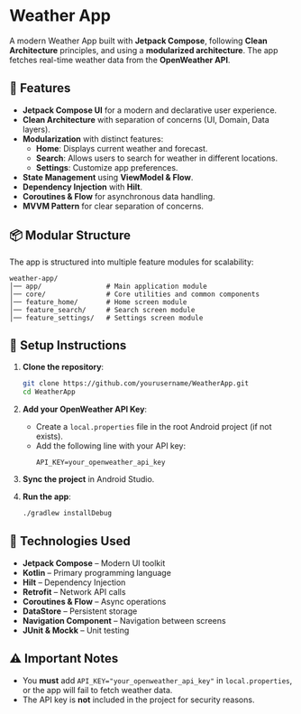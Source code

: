 # Weather App

A modern Weather App built with **Jetpack Compose**, following **Clean Architecture** principles, and using a **modularized architecture**. The app fetches real-time weather data from the **OpenWeather API**.

## 🌟 Features

- **Jetpack Compose UI** for a modern and declarative user experience.
- **Clean Architecture** with separation of concerns (UI, Domain, Data layers).
- **Modularization** with distinct features:
  - **Home**: Displays current weather and forecast.
  - **Search**: Allows users to search for weather in different locations.
  - **Settings**: Customize app preferences.
- **State Management** using **ViewModel & Flow**.
- **Dependency Injection** with **Hilt**.
- **Coroutines & Flow** for asynchronous data handling.
- **MVVM Pattern** for clear separation of concerns.

## 📦 Modular Structure

The app is structured into multiple feature modules for scalability:

```
weather-app/
│── app/                # Main application module
│── core/               # Core utilities and common components
│── feature_home/       # Home screen module
│── feature_search/     # Search screen module
│── feature_settings/   # Settings screen module
```

## 🔧 Setup Instructions

1. **Clone the repository**:
   ```sh
   git clone https://github.com/yourusername/WeatherApp.git
   cd WeatherApp
   ```

2. **Add your OpenWeather API Key**:
   - Create a `local.properties` file in the root Android project (if not exists).
   - Add the following line with your API key:
     ```properties
     API_KEY=your_openweather_api_key
     ```

3. **Sync the project** in Android Studio.

4. **Run the app**:
   ```sh
   ./gradlew installDebug
   ```

## 🚀 Technologies Used

- **Jetpack Compose** – Modern UI toolkit
- **Kotlin** – Primary programming language
- **Hilt** – Dependency Injection
- **Retrofit** – Network API calls
- **Coroutines & Flow** – Async operations
- **DataStore** – Persistent storage
- **Navigation Component** – Navigation between screens
- **JUnit & Mockk** – Unit testing

## ⚠️ Important Notes
- You **must** add `API_KEY="your_openweather_api_key"` in `local.properties`, or the app will fail to fetch weather data.
- The API key is **not** included in the project for security reasons.

